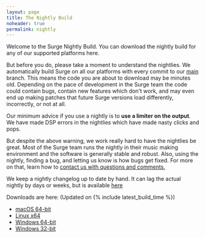 ```yaml
---
layout: page
title: The Nightly Build
noheader: true
permalink: nightly
---
```


Welcome to the Surge Nightly Build. You can download the nightly build for any of our supported platforms here. 


But before you do, please take a moment to understand the nightlies. We automatically build Surge on all our 
platforms with every commit to our <a href="https://github.com/surge-synthesizer/surge">main</a> branch. This means
the code you are about to download may be minutes old. Depending on the pace of development in the Surge team
the code could contain bugs, contain new features which don't work, and may even end up making patches that
future Surge versions load differently, incorrectly, or not at all.

Our minimum advice if you use a nightly is to <b>use a limiter on the output</b>. We have made DSP errors in the nightlies
which have made nasty clicks and pops.

But despite the above warning, we work really hard to have the nightlies be great. Most of the Surge team runs the nightly in their
music making environment and the software is generally stable and robust. Also, using the nightly, finding a bug, and letting us
know is how bugs get fixed. For more on that, learn how to <a href="/feedback">contact us with questions and comments.</a>

We keep a nightly changelog up to date by hand. It can lag the actual nightly by days or weeks, but is available
<a href="/nightlychangelog">here</a>

Downloads are here: (Updated on {% include latest_build_time %})

<ul>
<li><a href="{% include latest_macos_url %}">macOS 64-bit</a></li>
<li><a href="{% include latest_linux_x64_url %}">Linux x64</a></li>
<li><a href="{% include latest_win_x64_url %}">Windows 64-bit</a></li>
<li><a href="{% include latest_win_x86_url %}">Windows 32-bit</a></li>
</ul>


